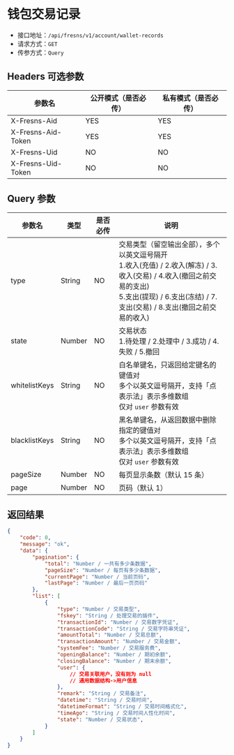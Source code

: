 # 钱包交易记录

- 接口地址：`/api/fresns/v1/account/wallet-records`
- 请求方式：`GET`
- 传参方式：`Query`

## Headers 可选参数

| 参数名 | 公开模式（是否必传） | 私有模式（是否必传） |
| --- | --- | --- |
| X-Fresns-Aid | YES | YES |
| X-Fresns-Aid-Token | YES | YES |
| X-Fresns-Uid | NO | NO |
| X-Fresns-Uid-Token | NO | NO |

## Query 参数

| 参数名 | 类型 | 是否必传 | 说明 |
| --- | --- | --- | --- |
| type | String | NO | 交易类型（留空输出全部），多个以英文逗号隔开<br>1.收入(充值) / 2.收入(解冻) / 3.收入(交易) / 4.收入(撤回之前交易的支出)<br>5.支出(提现) / 6.支出(冻结) / 7.支出(交易) / 8.支出(撤回之前交易的收入) |
| state | Number | NO | 交易状态<br>1.待处理 / 2.处理中 / 3.成功 / 4.失败 / 5.撤回 |
| whitelistKeys | String | NO | 白名单键名，只返回给定键名的键值对<br>多个以英文逗号隔开，支持「点表示法」表示多维数组<br>仅对 `user` 参数有效 |
| blacklistKeys | String | NO | 黑名单键名，从返回数据中删除指定的键值对<br>多个以英文逗号隔开，支持「点表示法」表示多维数组<br>仅对 `user` 参数有效 |
| pageSize | Number | NO | 每页显示条数（默认 15 条） |
| page | Number | NO | 页码（默认 1） |

## 返回结果

```json
{
    "code": 0,
    "message": "ok",
    "data": {
        "pagination": {
            "total": "Number / 一共有多少条数据",
            "pageSize": "Number / 每页有多少条数据",
            "currentPage": "Number / 当前页码",
            "lastPage": "Number / 最后一页页码"
        },
        "list": [
            {
                "type": "Number / 交易类型",
                "fskey": "String / 处理交易的插件",
                "transactionId": "Number / 交易数字凭证",
                "transactionCode": "String / 交易字符串凭证",
                "amountTotal": "Number / 交易总额",
                "transactionAmount": "Number / 交易金额",
                "systemFee": "Number / 交易服务费",
                "openingBalance": "Number / 期初余额",
                "closingBalance": "Number / 期末余额",
                "user": {
                    // 交易关联用户，没有则为 null
                    // 通用数据结构->用户信息
                },
                "remark": "String / 交易备注",
                "datetime": "String / 交易时间",
                "datetimeFormat": "String / 交易时间格式化",
                "timeAgo": "String / 交易时间人性化时间",
                "state": "Number / 交易状态",
            }
        ]
    }
}
```
